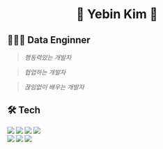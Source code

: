 <h1 align="center">🐣 Yebin Kim 🐣</h1>

## 👩🏻‍💻 Data Enginner
> *행동력있는 개발자 <br>*

> *협업하는 개발자 <br>*

> *끊임없이 배우는 개발자* <br>
   
## 🛠 Tech 

<a href="/README.md#python-machine-learning"><img src="https://img.shields.io/badge/Python-0a75ad?style=flat-square&logo=python&logoColor=white"/></a>
<a href="/README.md#apache-kafka"><img src="https://img.shields.io/badge/Apache Kafka-0e2f44?style=flat-square&logo=apache kafka&logoColor=white"/></a>
<a href="/README.md#django"><img src="https://img.shields.io/badge/Django-3399ff?style=flat-square&logo=django&logoColor=white"/></a>
<a href="/README.md#hadoop--spark"><img src="https://img.shields.io/badge/Apache Hadoop-ffd966?style=flat-square&logo=apache hadoop&logoColor=black"/></a><br>
<a href="/README.md#hadoop--spark"><img src="https://img.shields.io/badge/Apache Spark-ff7200?style=flat-square&logo=apache spark&logoColor=white"/></a>
<a href="/README.md#elasticsearch--kibana--logstash"><img src="https://img.shields.io/badge/Elastic search-0762d7?style=flat-square&logo=Elasticsearch&logoColor=white"/></a>
<a href="/README.md#elasticsearch--kibana--logstash"><img src="https://img.shields.io/badge/Logstash-50d299?style=flat-square&logo=logstash&logoColor=white"/></a>
 
<!--
**kyeahi/kyeahi** is a ✨ _special_ ✨ repository because its `README.md` (this file) appears on your GitHub profile.

Here are some ideas to get you started:

- 🔭 I’m currently working on ...
- 🌱 I’m currently learning ...
- 👯 I’m looking to collaborate on ...
- 🤔 I’m looking for help with ...
- 💬 Ask me about ...
- 📫 How to reach me: ...
- 😄 Pronouns: ...
- ⚡ Fun fact: ...
-->
